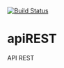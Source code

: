 [![Build Status](https://travis-ci.org/sergiobezerra02/apiREST.svg?branch=master)](https://travis-ci.org/sergiobezerra02/apiREST)
# apiREST
API REST 
